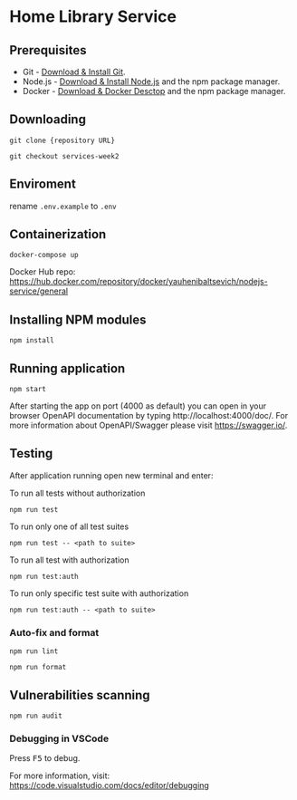 # Home Library Service

## Prerequisites

- Git - [Download & Install Git](https://git-scm.com/downloads).
- Node.js - [Download & Install Node.js](https://nodejs.org/en/download/) and the npm package manager.
- Docker - [Download & Docker Desctop](https://nodejs.org/en/download/) and the npm package manager.

## Downloading

```
git clone {repository URL}
```
```
git checkout services-week2
```

## Enviroment 

rename `.env.example` to `.env`

## Containerization

```
docker-compose up
```

Docker Hub repo: https://hub.docker.com/repository/docker/yauhenibaltsevich/nodejs-service/general

## Installing NPM modules

```
npm install
```

## Running application

```
npm start
```

After starting the app on port (4000 as default) you can open
in your browser OpenAPI documentation by typing http://localhost:4000/doc/.
For more information about OpenAPI/Swagger please visit https://swagger.io/.

## Testing

After application running open new terminal and enter:

To run all tests without authorization

```
npm run test
```

To run only one of all test suites

```
npm run test -- <path to suite>
```

To run all test with authorization

```
npm run test:auth
```

To run only specific test suite with authorization

```
npm run test:auth -- <path to suite>
```

### Auto-fix and format

```
npm run lint
```

```
npm run format
```

## Vulnerabilities scanning 

```
npm run audit
```

### Debugging in VSCode

Press <kbd>F5</kbd> to debug.

For more information, visit: https://code.visualstudio.com/docs/editor/debugging
